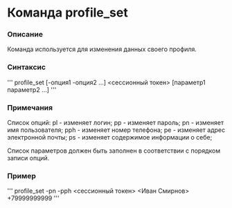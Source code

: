# Команда profile_set

### Описание
Команда используется для изменения данных своего профиля.

### Синтаксиc
'''
profile_set [-опция1 -опция2 ...] <сессионный токен> [параметр1 параметр2 ...]
'''

### Примечания
Список опций:
pl - изменяет логин;
pp - изменяет пароль;
pn - изменяет имя пользователя;
pph - изменяет номер телефона;
pe - изменяет адрес электронной почты;
ps - изменяет содержимое информации о себе;

Список параметров должен быть заполнен в соответствии с порядком записи опций.

### Пример
'''
profile_set -pn -pph <сессионный токен> <Иван Смирнов> +79999999999
'''